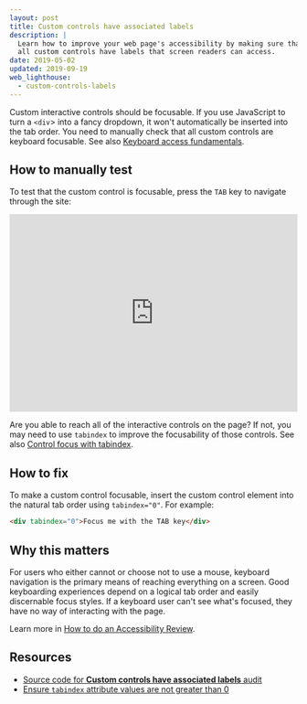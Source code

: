 ```yaml
---
layout: post
title: Custom controls have associated labels
description: |
  Learn how to improve your web page's accessibility by making sure that
  all custom controls have labels that screen readers can access.
date: 2019-05-02
updated: 2019-09-19
web_lighthouse:
  - custom-controls-labels
---
```


Custom interactive controls should be focusable.
If you use JavaScript to turn a `<div`> into a fancy dropdown,
it won't automatically be inserted into the tab order.
You need to manually check that all custom controls are keyboard focusable.
See also [Keyboard access fundamentals](/keyboard-access).

## How to manually test

To test that the custom control is focusable,
press the `TAB` key to navigate through the site:

<div class="glitch-embed-wrap" style="height: 346px; width: 100%;">
  <iframe
    src="https://glitch.com/embed/#!/embed/tabindex-zero?path=index.html&previewSize=100&attributionHidden=true"
    alt="tabindex-zero on Glitch"
    style="height: 100%; width: 100%; border: 0;">
  </iframe>
</div>

Are you able to reach all of the interactive controls on the page?
If not, you may need to use `tabindex` to improve the focusability of those controls.
See also [Control focus with tabindex](/control-focus-with-tabindex).

## How to fix

To make a custom control focusable,
insert the custom control element into the natural tab order using `tabindex="0"`.
For example:

```html
<div tabindex="0">Focus me with the TAB key</div>
```

## Why this matters

For users who either cannot or choose not to use a mouse,
keyboard navigation is the primary means of reaching everything on a screen.
Good keyboarding experiences depend on a logical tab order and easily discernable focus styles.
If a keyboard user can't see what's focused, they have no way of interacting with the page.

Learn more in [How to do an Accessibility Review](https://developers.google.com/web/fundamentals/accessibility/how-to-review#try_it_with_a_screen_reader).

## Resources

- [Source code for **Custom controls have associated labels** audit](https://github.com/GoogleChrome/lighthouse/blob/master/lighthouse-core/audits/accessibility/manual/custom-controls-labels.js)
- [Ensure `tabindex` attribute values are not greater than 0](/tabindex)
